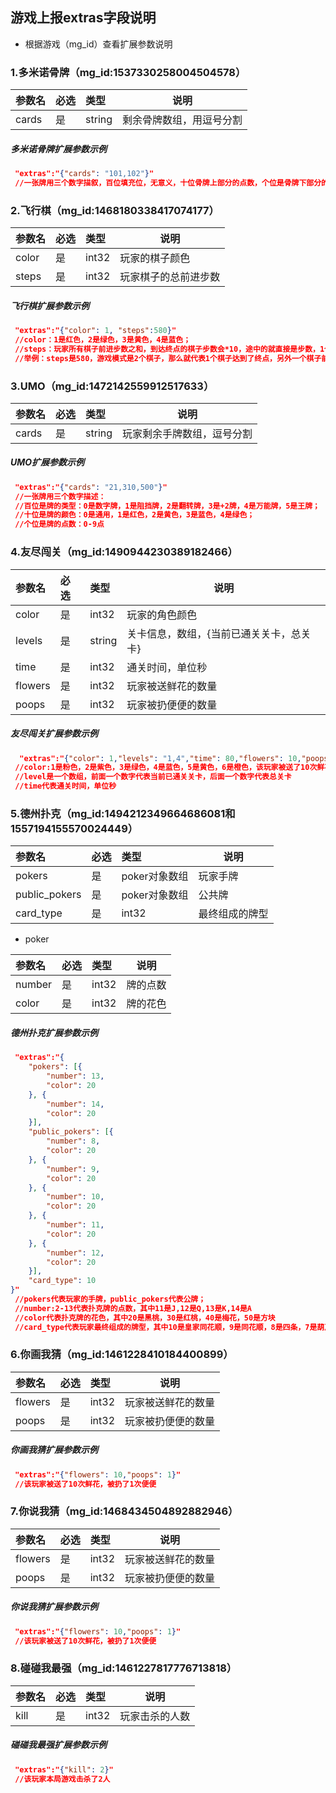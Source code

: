 ## 游戏上报extras字段说明
- 根据游戏（mg_id）查看扩展参数说明


### 1.多米诺骨牌（mg_id:1537330258004504578）
|参数名|必选|类型|说明|
|:----|:---|:-----|-----|
|cards |是 |string|剩余骨牌数组，用逗号分割|


##### 多米诺骨牌扩展参数示例
```json
 "extras":"{"cards": "101,102"}"
 //一张牌用三个数字描叙，百位填充位，无意义，十位骨牌上部分的点数，个位是骨牌下部分的点数
```

### 2.飞行棋（mg_id:1468180338417074177）
|参数名|必选|类型|说明|
|:----|:---|:-----|-----|
|color |是 |int32|玩家的棋子颜色|
|steps |是 |int32|玩家棋子的总前进步数|


##### 飞行棋扩展参数示例
```json
 "extras":"{"color": 1, "steps":580}"
 //color：1是红色，2是绿色，3是黄色，4是蓝色；
 //steps：玩家所有棋子前进步数之和，到达终点的棋子步数会*10，途中的就直接是步数，1个棋子达到终点的总步数为57；
 //举例：steps是580，游戏模式是2个棋子，那么就代表1个棋子达到了终点，另外一个棋子前进了10步
```


### 3.UMO（mg_id:1472142559912517633）
|参数名|必选|类型|说明|
|:----|:---|:-----|-----|
|cards |是 |string|玩家剩余手牌数组，逗号分割|


##### UMO扩展参数示例
```json
 "extras":"{"cards": "21,310,500"}"
 //一张牌用三个数字描述：
 //百位是牌的类型：0是数字牌，1是阻挡牌，2是翻转牌，3是+2牌，4是万能牌，5是王牌；
 //十位是牌的颜色：0是通用，1是红色，2是黄色，3是蓝色，4是绿色；
 //个位是牌的点数：0-9点
```


### 4.友尽闯关（mg_id:1490944230389182466）
|参数名|必选|类型|说明|
|:----|:---|:-----|-----|
|color |是 |int32|玩家的角色颜色|
|levels |是 |string|关卡信息，数组，{当前已通关关卡，总关卡}|
|time |是 |int32|通关时间，单位秒|
|flowers |是 |int32|玩家被送鲜花的数量|
|poops |是 |int32|玩家被扔便便的数量|


##### 友尽闯关扩展参数示例
```json
  "extras":"{"color": 1,"levels": "1,4","time": 80,"flowers": 10,"poops": 1}"
 //color:1是粉色，2是紫色，3是绿色，4是蓝色，5是黄色，6是橙色，该玩家被送了10次鲜花，被扔了1次便便
 //level是一个数组，前面一个数字代表当前已通关关卡，后面一个数字代表总关卡
 //time代表通关时间，单位秒
```


### 5.德州扑克（mg_id:1494212349664686081和1557194155570024449）
|参数名|必选|类型|说明|
|:----|:---|:-----|-----|
|pokers |是 |poker对象数组 |玩家手牌 |
|public_pokers |是 |poker对象数组 |公共牌 |
|card_type |是 |int32|最终组成的牌型|

- poker

|参数名|必选|类型|说明|
|:----|:---|:-----|-----|
|number |是 |int32|牌的点数|
|color |是 |int32|牌的花色|

##### 德州扑克扩展参数示例
```json
 "extras":"{
	"pokers": [{
		"number": 13,
		"color": 20
	}, {
		"number": 14,
		"color": 20
	}],
	"public_pokers": [{
		"number": 8,
		"color": 20
	}, {
		"number": 9,
		"color": 20
	}, {
		"number": 10,
		"color": 20
	}, {
		"number": 11,
		"color": 20
	}, {
		"number": 12,
		"color": 20
	}],
	"card_type": 10
}"
 //pokers代表玩家的手牌，public_pokers代表公牌；
 //number:2-13代表扑克牌的点数，其中11是J,12是Q,13是K,14是A
 //color代表扑克牌的花色，其中20是黑桃，30是红桃，40是梅花，50是方块
 //card_type代表玩家最终组成的牌型，其中10是皇家同花顺，9是同花顺，8是四条，7是葫芦，6是同花，5是顺子，4是三条，3是两对，2是一对，1是高牌，0是弃牌
```
### 6.你画我猜（mg_id:1461228410184400899）
|参数名|必选|类型|说明|
|:----|:---|:-----|-----|
|flowers |是 |int32|玩家被送鲜花的数量|
|poops |是 |int32|玩家被扔便便的数量|


##### 你画我猜扩展参数示例
```json
 "extras":"{"flowers": 10,"poops": 1}"
 //该玩家被送了10次鲜花，被扔了1次便便
```

### 7.你说我猜（mg_id:1468434504892882946）
|参数名|必选|类型|说明|
|:----|:---|:-----|-----|
|flowers |是 |int32|玩家被送鲜花的数量|
|poops |是 |int32|玩家被扔便便的数量|


##### 你说我猜扩展参数示例
```json
 "extras":"{"flowers": 10,"poops": 1}"
 //该玩家被送了10次鲜花，被扔了1次便便
```

### 8.碰碰我最强（mg_id:1461227817776713818）
|参数名|必选|类型|说明|
|:----|:---|:-----|-----|
|kill |是 |int32|玩家击杀的人数|


##### 碰碰我最强扩展参数示例
```json
 "extras":"{"kill": 2}"
 //该玩家本局游戏击杀了2人
```